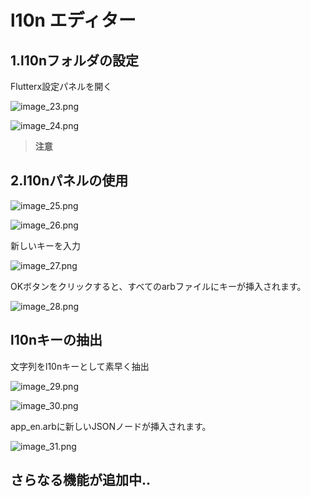 # l10n エディター


## 1.l10nフォルダの設定

Flutterx設定パネルを開く

![image_23.png](/images/image_23.png)

![image_24.png](/images/image_24.png)

> **注意**
>


## 2.l10nパネルの使用

![image_25.png](/images/image_25.png)

![image_26.png](/images/image_26.png)

新しいキーを入力

![image_27.png](/images/image_27.png)

OKボタンをクリックすると、すべてのarbファイルにキーが挿入されます。

![image_28.png](/images/image_28.png)


## l10nキーの抽出


文字列をl10nキーとして素早く抽出


![image_29.png](/images/image_29.png)

![image_30.png](/images/image_30.png)


app_en.arbに新しいJSONノードが挿入されます。


![image_31.png](/images/image_31.png)


## さらなる機能が追加中..
